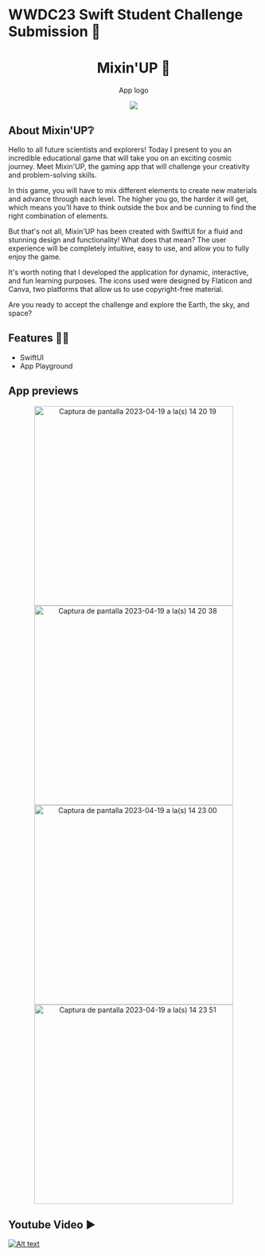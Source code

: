 # WWDC23 Swift Student Challenge Submission 🍎

<h1 align="center"> Mixin'UP 🚀 </h1>
<p align="center"> App logo</p>
<p align="center"><img src="https://user-images.githubusercontent.com/99055585/233185832-49af1858-03a7-4121-ad77-358784fd6b25.png"/></p> 

## About Mixin'UP❔

Hello to all future scientists and explorers! Today I present to you an incredible educational game that will take you on an exciting cosmic journey. Meet Mixin'UP, the gaming app that will challenge your creativity and problem-solving skills.

In this game, you will have to mix different elements to create new materials and advance through each level. The higher you go, the harder it will get, which means you'll have to think outside the box and be cunning to find the right combination of elements.

But that's not all, Mixin'UP has been created with SwiftUI for a fluid and stunning design and functionality! What does that mean? The user experience will be completely intuitive, easy to use, and allow you to fully enjoy the game.

It's worth noting that I developed the application for dynamic, interactive, and fun learning purposes. The icons used were designed by Flaticon and Canva, two platforms that allow us to use copyright-free material.

Are you ready to accept the challenge and explore the Earth, the sky, and space?

## Features 🧑‍💻

- SwiftUI
- App Playground

## App previews

<p align="center"> <a> <img width="400" alt="Captura de pantalla 2023-04-19 a la(s) 14 20 19" src="https://user-images.githubusercontent.com/99055585/233191676-faa48792-c510-4f2d-9f70-eb1d5af98ad8.png"> </a>
<img width="400" alt="Captura de pantalla 2023-04-19 a la(s) 14 20 38" src="https://user-images.githubusercontent.com/99055585/233191749-d6928bcb-f7cd-4f6e-bc54-46329d89257a.png"> 
<a> <img width="400" alt="Captura de pantalla 2023-04-19 a la(s) 14 23 00" src="https://user-images.githubusercontent.com/99055585/233191761-c2d1d55c-70a5-4628-9c08-3d55e0bdfe6d.png"> </a>
<img width="400" alt="Captura de pantalla 2023-04-19 a la(s) 14 23 51" src="https://user-images.githubusercontent.com/99055585/233191798-b3a688d9-dc33-49d9-ac93-ed4ecd5c5d0f.png"> </p>

## Youtube Video ▶

[![Alt text](https://img.youtube.com/vi/qkMU5xHEZ_8/0.jpg)](https://www.youtube.com/watch?v=qkMU5xHEZ_8)
